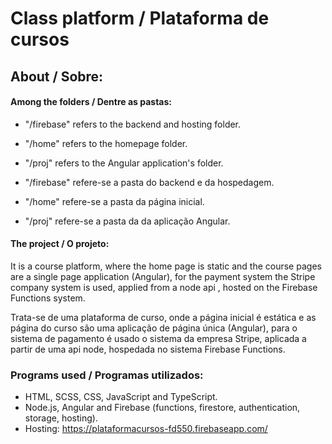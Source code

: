 # Class platform / Plataforma de cursos 

## About / Sobre:

#### Among the folders / Dentre as pastas:
- "/firebase" refers to the backend and hosting folder.
- "/home" refers to the homepage folder.
- "/proj" refers to the Angular application's folder.

- "/firebase" refere-se a pasta do backend e da hospedagem.
- "/home" refere-se a pasta da página inicial.
- "/proj" refere-se a pasta da da aplicação Angular.

#### The project / O projeto:
It is a course platform, where the home page is static and the course pages are a single page application (Angular), for the payment system the Stripe company system is used, applied from a node api , hosted on the Firebase Functions system.

Trata-se de uma plataforma de curso, onde a página inicial é estática e as página do curso são uma aplicação de página única (Angular), para o sistema de pagamento é usado o sistema da empresa Stripe, aplicada a partir de uma api node, hospedada no sistema Firebase Functions.

### Programs used / Programas utilizados:
- HTML, SCSS, CSS, JavaScript and TypeScript.
- Node.js, Angular and Firebase (functions, firestore, authentication, storage, hosting).
- Hosting: https://plataformacursos-fd550.firebaseapp.com/



